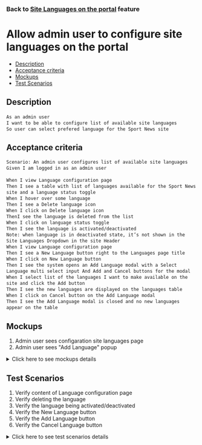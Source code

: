 ### Back to [Site Languages on the portal](/../../) feature

# Allow admin user to configure site languages on the portal

- [Description](#description)
- [Acceptance criteria](#acceptance-criteria)
- [Mockups](#mockups)
- [Test Scenarios](#test-scenarios)

## Description

    As an admin user
    I want to be able to configure list of available site languages 
    So user can select prefered language for the Sport News site

## Acceptance criteria

    Scenario: An admin user configures list of available site languages
    Given I am logged in as an admin user

    When I view Language configuration page
    Then I see a table with list of languages available for the Sport News site and a language status toggle
    When I hover over some language 
    Then I see a Delete language icon
    When I click on Delete language icon
    ThenI see the language is deleted from the list
    When I click on language status toggle
    Then I see the language is activated/deactivated
    Note: when language is in deactivated state, it’s not shown in the Site Languages Dropdown in the site Header
    When I view Language configuration page
    Then I see a New Language button right to the Languages page title
    When I click on New Language button
    Then I see the system opens an Add Language modal with a Select Language multi select input And Add and Cancel buttons for the modal
    When I select list of the languages I want to make available on the site and click the Add button
    Then I see the new languages are displayed on the languages table
    When I click on Cancel button on the Add Language modal
    Then I see the Add Language modal is closed and no new languages appear on the table

## Mockups

1. Admin user sees configaration site languages page
2. Admin user sees "Add Language" popup

<details>
  <summary>Click here to see mockups details</summary>

**1. Admin user sees configaration site languages page:**

![Configaration site languages page](/products/sport_news_portal/web_application_features/site_languages/images/configaration_site_languages.png)

**2. Admin user sees "Add Language" popup:**

!["Add Language" popup](/products/sport_news_portal/web_application_features/site_languages/images/add_language_popup.png)

</details>

## Test Scenarios

1. Verify content of Language configuration page
2. Verify deleting the language
3. Verify the language being activated/deactivated
4. Verify the New Language button
5. Verify the Add Language button
6. Verify the Cancel Language button

<details>
  <summary>Click here to see test scenarios details</summary>

### **#1. Verify content of Language configuration page**

|#|Steps|Expected Result
------|-------|----------
|1|Go to the sport news site|
|2|Log in the admin account|
|3|Go to the Language configuration page|
|4|Observe the content of Language configuration page|A table with list of languages available for the Sport News site and a language status toggle are present on the Language configuration page

### **#2. Verify deleting the language**

|#|Steps|Expected Result
------|-------|----------
|1|Go to the sport news site|
|2|Log in the admin account|
|3|Go to the Language configuration page|
|4|Hover over some language|Delete language icon appears
|5|Click on Delete language icon|The language is deleted from the list

### **#3. Verify the language being activated/deactivated**

|#|Steps|Expected Result
------|-------|----------
|1|Go to the sport news site|
|2|Log in the admin account|
|3|Go to the Language configuration page|
|4|Click on language status toggle|The language is activated/deactivated

### **#4. Verify the New Language button**

|#|Steps|Expected Result
------|-------|----------
|1|Go to the sport news site|
|2|Log in the admin account|
|3|Go to Language configuration page|
|4|Click on New Language button|Add Language modal with a Select Language multi select input is opened

### **#5. Verify the Add Language button**

|#|Steps|Expected Result
------|-------|----------
|1|Go to the sport news site|
|2|Log in the admin account|
|3|Go to Language configuration page|
|4|Click on New Language button|
|5|Select list of the languages to make available on the site| 
|6|Click the Add button|The new languages are displayed on the languages table

### **#6. Verify the Cancel Language button**

|#|Steps|Expected Result
------|-------|----------
|1|Go to the sport news site|
|2|Log in the admin account|
|3|Go to Language configuration page|
|4|Click on New Language button|
|5|Select list of the languages to make available on the site|
|6|Click on Cancel button|The Add Language modal is closed and no new languages appear on the table

</details>
